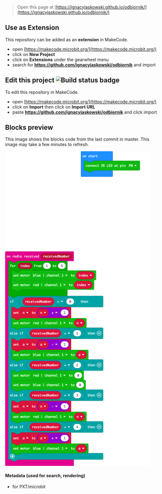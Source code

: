 
> Open this page at [https://ignacyjaskowski.github.io/odbiornik/](https://ignacyjaskowski.github.io/odbiornik/)

## Use as Extension

This repository can be added as an **extension** in MakeCode.

* open [https://makecode.microbit.org/](https://makecode.microbit.org/)
* click on **New Project**
* click on **Extensions** under the gearwheel menu
* search for **https://github.com/ignacyjaskowski/odbiornik** and import

## Edit this project ![Build status badge](https://github.com/ignacyjaskowski/odbiornik/workflows/MakeCode/badge.svg)

To edit this repository in MakeCode.

* open [https://makecode.microbit.org/](https://makecode.microbit.org/)
* click on **Import** then click on **Import URL**
* paste **https://github.com/ignacyjaskowski/odbiornik** and click import

## Blocks preview

This image shows the blocks code from the last commit in master.
This image may take a few minutes to refresh.

![A rendered view of the blocks](https://github.com/ignacyjaskowski/odbiornik/raw/master/.github/makecode/blocks.png)

#### Metadata (used for search, rendering)

* for PXT/microbit
<script src="https://makecode.com/gh-pages-embed.js"></script><script>makeCodeRender("{{ site.makecode.home_url }}", "{{ site.github.owner_name }}/{{ site.github.repository_name }}");</script>

